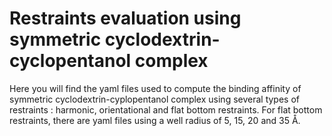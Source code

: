 # Restraints evaluation using symmetric cyclodextrin-cyclopentanol complex

Here you will find the yaml files used to compute the binding affinity of symmetric cyclodextrin-cyplopentanol complex using several types of restraints : harmonic, orientational and flat bottom restraints. For flat bottom restraints, there are yaml files using a well radius of 5, 15, 20 and 35 Å.
